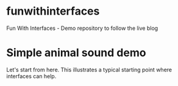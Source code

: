 # funwithinterfaces
Fun With Interfaces - Demo repository to follow the live blog
# Simple animal sound demo

Let's start from here. This illustrates a typical starting point where interfaces can help.
